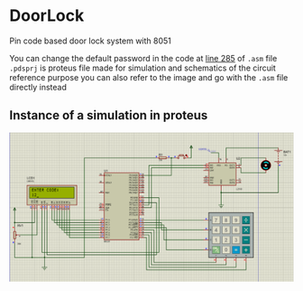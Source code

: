 # DoorLock
 Pin code based door lock system with 8051

You can change the default password in the code at <ins>line 285</ins> of `.asm` file
`.pdsprj` is proteus file made for simulation and schematics of the circuit reference purpose
you can also refer to the image and go with the `.asm` file directly instead


## Instance of a simulation in proteus
![Schematics](schematics.png)
